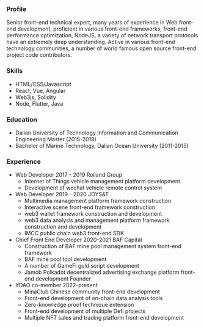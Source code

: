 ### Profile
Senior front-end technical expert, many years of experience in Web front-end development, proficient in various front-end frameworks, front-end performance optimization, NodeJS, a variety of network transport protocols have an extremely deep understanding. Active in various front-end technology communities, a number of world famous open source front-end project code contributors.

### Skills
- HTML/CSS/Javascript
- React, Vue, Angular
- Web3js, Solidity
- Node, Flutter, Java

### Education
- Dalian University of Technology Information and Communication Engineering Master (2015-2018)
- Bachelor of Marine Technology, Dalian Ocean University (2011-2015)

### Experience
- Web Developer 2017 - 2019 Roiland Group
  - Internet of Things vehicle management platform development
  - Development of wechat vehicle remote control system
- Web Developer 2019 - 2020 JOYS&T
  - Multimedia management platform framework construction
  - Interactive scene front-end framework construction
  - web3 wallet framework construction and development
  - web3 data analysis and management platform framework construction and development
  - IMCC public chain web3 front-end SDK
- Chief Front End Developer 2020-2021 BAF Capital
  - Construction of BAF mine pool management system front-end framework
  - BAF mine pool tool development
  - A number of GameFi gold script development
  - Jamob Polkadot decentralized advertising exchange platform front-end development Founder
- IfDAO co-member 2022-present 
  - MinaClub Chinese community front-end development
  - Front-end development of on-chain data analysis tools
  - Zero-knowledge proof technique extension
  - Front-end development of multiple Defi projects
  - Multiple NFT sales and trading platform front-end development
